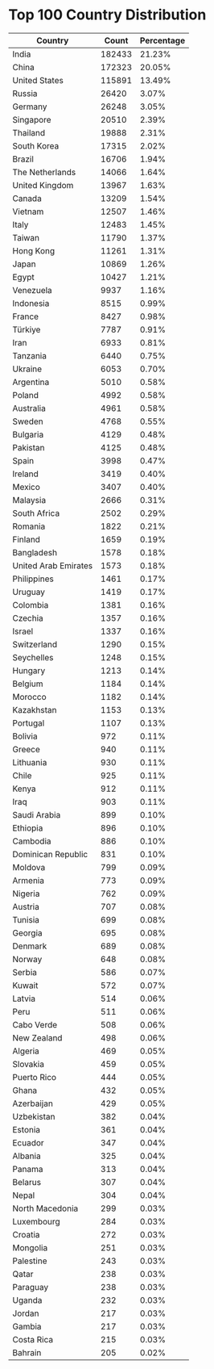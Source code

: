 # Top 100 Country Distribution
| Country | Count | Percentage |
|----|----|----|
| India | 182433 | 21.23% |
| China | 172323 | 20.05% |
| United States | 115891 | 13.49% |
| Russia | 26420 | 3.07% |
| Germany | 26248 | 3.05% |
| Singapore | 20510 | 2.39% |
| Thailand | 19888 | 2.31% |
| South Korea | 17315 | 2.02% |
| Brazil | 16706 | 1.94% |
| The Netherlands | 14066 | 1.64% |
| United Kingdom | 13967 | 1.63% |
| Canada | 13209 | 1.54% |
| Vietnam | 12507 | 1.46% |
| Italy | 12483 | 1.45% |
| Taiwan | 11790 | 1.37% |
| Hong Kong | 11261 | 1.31% |
| Japan | 10869 | 1.26% |
| Egypt | 10427 | 1.21% |
| Venezuela | 9937 | 1.16% |
| Indonesia | 8515 | 0.99% |
| France | 8427 | 0.98% |
| Türkiye | 7787 | 0.91% |
| Iran | 6933 | 0.81% |
| Tanzania | 6440 | 0.75% |
| Ukraine | 6053 | 0.70% |
| Argentina | 5010 | 0.58% |
| Poland | 4992 | 0.58% |
| Australia | 4961 | 0.58% |
| Sweden | 4768 | 0.55% |
| Bulgaria | 4129 | 0.48% |
| Pakistan | 4125 | 0.48% |
| Spain | 3998 | 0.47% |
| Ireland | 3419 | 0.40% |
| Mexico | 3407 | 0.40% |
| Malaysia | 2666 | 0.31% |
| South Africa | 2502 | 0.29% |
| Romania | 1822 | 0.21% |
| Finland | 1659 | 0.19% |
| Bangladesh | 1578 | 0.18% |
| United Arab Emirates | 1573 | 0.18% |
| Philippines | 1461 | 0.17% |
| Uruguay | 1419 | 0.17% |
| Colombia | 1381 | 0.16% |
| Czechia | 1357 | 0.16% |
| Israel | 1337 | 0.16% |
| Switzerland | 1290 | 0.15% |
| Seychelles | 1248 | 0.15% |
| Hungary | 1213 | 0.14% |
| Belgium | 1184 | 0.14% |
| Morocco | 1182 | 0.14% |
| Kazakhstan | 1153 | 0.13% |
| Portugal | 1107 | 0.13% |
| Bolivia | 972 | 0.11% |
| Greece | 940 | 0.11% |
| Lithuania | 930 | 0.11% |
| Chile | 925 | 0.11% |
| Kenya | 912 | 0.11% |
| Iraq | 903 | 0.11% |
| Saudi Arabia | 899 | 0.10% |
| Ethiopia | 896 | 0.10% |
| Cambodia | 886 | 0.10% |
| Dominican Republic | 831 | 0.10% |
| Moldova | 799 | 0.09% |
| Armenia | 773 | 0.09% |
| Nigeria | 762 | 0.09% |
| Austria | 707 | 0.08% |
| Tunisia | 699 | 0.08% |
| Georgia | 695 | 0.08% |
| Denmark | 689 | 0.08% |
| Norway | 648 | 0.08% |
| Serbia | 586 | 0.07% |
| Kuwait | 572 | 0.07% |
| Latvia | 514 | 0.06% |
| Peru | 511 | 0.06% |
| Cabo Verde | 508 | 0.06% |
| New Zealand | 498 | 0.06% |
| Algeria | 469 | 0.05% |
| Slovakia | 459 | 0.05% |
| Puerto Rico | 444 | 0.05% |
| Ghana | 432 | 0.05% |
| Azerbaijan | 429 | 0.05% |
| Uzbekistan | 382 | 0.04% |
| Estonia | 361 | 0.04% |
| Ecuador | 347 | 0.04% |
| Albania | 325 | 0.04% |
| Panama | 313 | 0.04% |
| Belarus | 307 | 0.04% |
| Nepal | 304 | 0.04% |
| North Macedonia | 299 | 0.03% |
| Luxembourg | 284 | 0.03% |
| Croatia | 272 | 0.03% |
| Mongolia | 251 | 0.03% |
| Palestine | 243 | 0.03% |
| Qatar | 238 | 0.03% |
| Paraguay | 238 | 0.03% |
| Uganda | 232 | 0.03% |
| Jordan | 217 | 0.03% |
| Gambia | 217 | 0.03% |
| Costa Rica | 215 | 0.03% |
| Bahrain | 205 | 0.02% |
